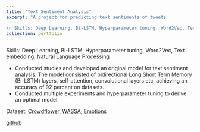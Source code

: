 ```yaml
---
title: "Text Sentiment Analysis"
excerpt: "A project for predicting text sentiments of tweets 

\n Skills: Deep Learning, Bi-LSTM, Hyperparameter tuning, Word2Vec, Text embedding, Natural Language Processing <br/><img src='/images/portfolio/nndl_image.png'>"
collection: portfolio
---
```


Skills: Deep Learning, Bi-LSTM, Hyperparameter tuning, Word2Vec, Text embedding, Natural Language Processing

- Conducted studies and developed an original model for text sentiment analysis. The model consisted of bidirectional Long Short Term Memory (Bi-LSTM) layers, self-attention, convolutional layers etc, achieving an accuracy of 92 percent on datasets.
- Conducted multiple experiments and hyperparameter tuning to derive an optimal model.

Dataset: [Crowdflower](https://huggingface.co/datasets/tasksource/crowdflower), [WASSA](https://wassa-workshop.github.io/2023/shared_task/), [Emotions](https://www.kaggle.com/datasets/nelgiriyewithana/emotions)

[github](https://github.com/wanganyi1102/Text-Sentiment-Analysis/tree/main)
